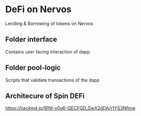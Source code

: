 # DeFi on Nervos
Lending &amp; Borrowing of tokens on Nervos 


## Folder interface
Contains user facing interaction of dapp


## Folder pool-logic
Scripts that validate transactions of the dapp


## Architecure of  Spin DEFi

https://hackmd.io/@Nl-v0q6-QECFQD_SwX2dDA/r1YS3Nfmw